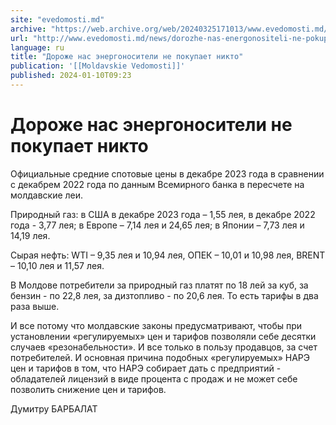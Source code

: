 ```yaml
---
site: "evedomosti.md"
archive: "https://web.archive.org/web/20240325171013/www.evedomosti.md/news/dorozhe-nas-energonositeli-ne-pokupaet-nikto"
url: "http://www.evedomosti.md/news/dorozhe-nas-energonositeli-ne-pokupaet-nikto"
language: ru
title: "Дороже нас энергоносители не покупает никто"
publication: '[[Moldavskie Vedomosti]]'
published: 2024-01-10T09:23
---
```


# Дороже нас энергоносители не покупает никто

Официальные средние спотовые цены в декабре 2023 года в сравнении с декабрем 2022 года по данным Всемирного банка в пересчете на молдавские леи.

Природный газ: в США в декабре 2023 года – 1,55 лея, в декабре 2022 года - 3,77 лея; в Европе – 7,14 лея и 24,65 лея; в Японии – 7,73 лея и 14,19 лея.

Сырая нефть: WTI – 9,35 лея и 10,94 лея, ОПЕК – 10,01 и 10,98 лея, BRENT – 10,10 лея и 11,57 лея.

В Молдове потребители за природный газ платят по 18 лей за куб, за бензин - по 22,8 лея, за дизтопливо - по 20,6 лея. То есть тарифы в два раза выше.

И все потому что молдавские законы предусматривают, чтобы при установлении «регулируемых» цен и тарифов позволяли себе десятки случаев «резонабельности». И все только в пользу продавцов, за счет потребителей. И основная причина подобных «регулируемых» НАРЭ цен и тарифов в том, что НАРЭ собирает дать с предприятий - обладателей лицензий в виде процента с продаж и не может себе позволить снижение цен и тарифов.

Думитру БАРБАЛАТ